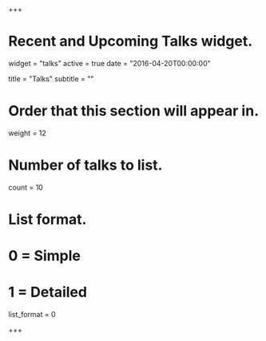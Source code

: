 +++
# Recent and Upcoming Talks widget.
widget = "talks"
active = true
date = "2016-04-20T00:00:00"

title = "Talks"
subtitle = ""

# Order that this section will appear in.
weight = 12

# Number of talks to list.
count = 10

# List format.
#   0 = Simple
#   1 = Detailed
list_format = 0

+++

